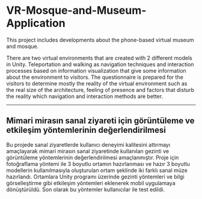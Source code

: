 # VR-Mosque-and-Museum-Application

This project includes developments about the phone-based virtual museum and mosque.

There are two virtual environments that are created with 2 different models in Unity. Teleportation and walking as navigation techniques and interaction processes based on information visualization that give some information about the environment to visitors. The questionnaire is prepared for the visitors to determine mostly the reality of the virtual environment such as the real size of the architecture, feeling of presence and factors that disturb the reality which navigation and interaction methods are better. 

___

## Mimari mirasın sanal ziyareti için görüntüleme ve etkileşim yöntemlerinin değerlendirilmesi


Bu projede sanal ziyaretlerde kullanıcı deneyimi kalitesini attırmayı amaçlayarak mimari mirasın sanal ziyaretinde kullanılan gezinti ve görüntüleme yöntemlerinin değerlendirilmesi amaçlanmıştır. Proje için fotoğraflama yöntemi ile 3 boyutlu ortamın hazırlanması ve hazır 3 boyutlu modellerin kullanılmasıyla oluşturulan ortam şeklinde iki farklı sanal müze hazırlandı. Ortamlara Unity programı üzerinde gezinti yöntemleri ve bilgi görselleştirme gibi etkileşim yöntemleri eklenerek mobil uygulamaya dönüştürüldü. Son olarak bu yöntemler kullanıcılar ile test edildi.
